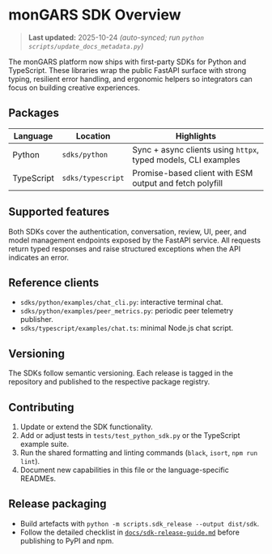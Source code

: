 # monGARS SDK Overview

> **Last updated:** 2025-10-24 _(auto-synced; run `python scripts/update_docs_metadata.py`)_

The monGARS platform now ships with first-party SDKs for Python and TypeScript.
These libraries wrap the public FastAPI surface with strong typing, resilient
error handling, and ergonomic helpers so integrators can focus on building
creative experiences.

## Packages

| Language   | Location               | Highlights                                           |
| ---------- | ---------------------- | ---------------------------------------------------- |
| Python     | `sdks/python`          | Sync + async clients using `httpx`, typed models, CLI examples |
| TypeScript | `sdks/typescript`      | Promise-based client with ESM output and fetch polyfill |

## Supported features

Both SDKs cover the authentication, conversation, review, UI, peer, and model
management endpoints exposed by the FastAPI service. All requests return typed
responses and raise structured exceptions when the API indicates an error.

## Reference clients

- `sdks/python/examples/chat_cli.py`: interactive terminal chat.
- `sdks/python/examples/peer_metrics.py`: periodic peer telemetry publisher.
- `sdks/typescript/examples/chat.ts`: minimal Node.js chat script.

## Versioning

The SDKs follow semantic versioning. Each release is tagged in the repository
and published to the respective package registry.

## Contributing

1. Update or extend the SDK functionality.
2. Add or adjust tests in `tests/test_python_sdk.py` or the TypeScript example
   suite.
3. Run the shared formatting and linting commands (`black`, `isort`, `npm run lint`).
4. Document new capabilities in this file or the language-specific READMEs.

## Release packaging

- Build artefacts with `python -m scripts.sdk_release --output dist/sdk`.
- Follow the detailed checklist in
  [`docs/sdk-release-guide.md`](sdk-release-guide.md) before publishing to PyPI
  and npm.
